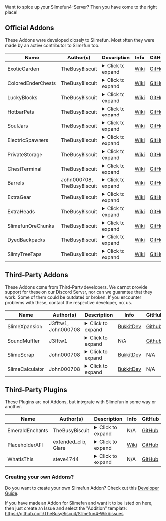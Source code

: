 Want to spice up your Slimefun4-Server?
Then you have come to the right place!

## Official Addons
These Addons were developed closely to Slimefun.
Most often they were made by an active contributor to Slimefun too.

Name | Author(s) | Description | Info | GitHub | Download
------------- | --------- | ----------------------------------------------- | --------- | --------- | --------- |
ExoticGarden | TheBusyBiscuit | <details><summary>Click to expand</summary>This Addon adds a lot of Plants, Trees and a bunch of food to Slimefun! You can do everything from growing Plum Trees to crafting "BBQ Bacon wrapped Cheese filled Hot Dogs".</details> | [Wiki](https://github.com/TheBusyBiscuit/Slimefun4/wiki/ExoticGarden) | [GitHub](https://github.com/TheBusyBiscuit/ExoticGarden) | [Builds](https://thebusybiscuit.github.io/builds/TheBusyBiscuit/ExoticGarden/master/)
ColoredEnderChests | TheBusyBiscuit | <details><summary>Click to expand</summary>This Addon adds global color-coded Ender Chests that work across dimensions, with Cargo Nets and more!</details> | [Wiki](https://github.com/TheBusyBiscuit/Slimefun4/wiki/ColoredEnderChests) | [GitHub](https://github.com/TheBusyBiscuit/ColoredEnderChests) | [Builds](https://thebusybiscuit.github.io/builds/TheBusyBiscuit/ColoredEnderChests/master/)
LuckyBlocks | TheBusyBiscuit | <details><summary>Click to expand</summary>This Addon adds Lucky Blocks, they are craftable but will also spawn in newly generated chunks. You can never know what happens if you open them!</details> | [Wiki](https://github.com/TheBusyBiscuit/Slimefun4/wiki/LuckyBlocks) | [GitHub](https://github.com/TheBusyBiscuit/luckyblocks-sf) | [Builds](https://thebusybiscuit.github.io/builds/TheBusyBiscuit/luckyblocks-sf/master/)
HotbarPets | TheBusyBiscuit | <details><summary>Click to expand</summary>This Addon - which is inspired by the mod InventoryPets - adds "Pet"-Items to Slimefun. You can carry your Pets in your Hotbar and they will help you in various ways. But you need to feed them of course!</details> | [Wiki](https://github.com/TheBusyBiscuit/Slimefun4/wiki/HotbarPets) | [GitHub](https://github.com/TheBusyBiscuit/HotbarPets) | [Builds](https://thebusybiscuit.github.io/builds/TheBusyBiscuit/HotbarPets/master/)
SoulJars | TheBusyBiscuit | <details><summary>Click to expand</summary>This Addon adds "Soul Jars" to the game. You can collect souls by killing a certain amount of mobs of the same type. You can then use this Soul Jar to craft Spawners.</details> | [Wiki](https://github.com/TheBusyBiscuit/Slimefun4/wiki/SoulJars) | [GitHub](https://github.com/TheBusyBiscuit/SoulJars) | [Builds](https://thebusybiscuit.github.io/builds/TheBusyBiscuit/SoulJars/master/)
ElectricSpawners | TheBusyBiscuit | <details><summary>Click to expand</summary>This Addon adds Electric Spawners. You can turn any Repaired Spawners into Electric ones and they will run off Electricity! You can turn them on and off in their GUI.</details> | [Wiki](https://github.com/TheBusyBiscuit/Slimefun4/wiki/ElectricSpawners) | [GitHub](https://github.com/TheBusyBiscuit/ElectricSpawners) | [Builds](https://thebusybiscuit.github.io/builds/TheBusyBiscuit/ElectricSpawners/master/)
PrivateStorage | TheBusyBiscuit | <details><summary>Click to expand</summary>This Addon adds a lot of new Chests to Slimefun, explosive-resistant chests, private chests and also wooden chests for the various Wood Types in Minecraft.</details> | [Wiki](https://github.com/TheBusyBiscuit/Slimefun4/wiki/PrivateStorage) | [GitHub](https://github.com/TheBusyBiscuit/PrivateStorage) | [Builds](https://thebusybiscuit.github.io/builds/TheBusyBiscuit/PrivateStorage/master/)
ChestTerminal | TheBusyBiscuit | <details><summary>Click to expand</summary>This Addon is inspired by the mod AppliedEnergistics. It adds a Terminal to your Cargo Networks. You can request and store Items via the terminal and also import/export Items into chests.</details> | [Wiki](https://github.com/TheBusyBiscuit/Slimefun4/wiki/ChestTerminal) | [GitHub](https://github.com/TheBusyBiscuit/ChestTerminal) | [Builds](https://thebusybiscuit.github.io/builds/TheBusyBiscuit/ChestTerminal/master/)
Barrels | John000708, TheBusyBiscuit | <details><summary>Click to expand</summary>This Addon adds Barrels to Slimefun. They are inspired by all Barrels mods that exist out there. You can store a ton of Items of the same type in this one Block.</details> | [Wiki](https://github.com/TheBusyBiscuit/Slimefun4/wiki/Barrels) | [GitHub](https://github.com/John000708/Barrels) | [Builds](https://thebusybiscuit.github.io/builds/John000708/Barrels/master/)
ExtraGear | TheBusyBiscuit | <details><summary>Click to expand</summary>This Addon adds new Weapons and Armor to Slimefun. Most of them are related to Alloys and Metals within Slimefun.</details> | [Wiki](https://github.com/TheBusyBiscuit/Slimefun4/wiki/ExtraGear) | [GitHub](https://github.com/TheBusyBiscuit/ExtraGear) | [Builds](https://thebusybiscuit.github.io/builds/TheBusyBiscuit/ExtraGear/master/)
ExtraHeads | TheBusyBiscuit | <details><summary>Click to expand</summary>This Addon adds new Heads to a lot of Minecraft Mobs. Take a look at the config to configure their drop-rate (which is also increased with a Sword Of Beheading).</details> | [Wiki](https://github.com/TheBusyBiscuit/Slimefun4/wiki/ExtraHeads) | [GitHub](https://github.com/TheBusyBiscuit/ExtraHeads) | [Builds](https://thebusybiscuit.github.io/builds/TheBusyBiscuit/ExtraHeads/master/)
SlimefunOreChunks | TheBusyBiscuit | <details><summary>Click to expand</summary>This Addon adds all existing dusts to the GEO-Miner. You can get stuff like "Copper Ore Chunks" from the GEO-Miner and then turn those into Dusts using an Ore Crusher.</details> | [Wiki](https://github.com/TheBusyBiscuit/Slimefun4/wiki/SlimefunOreChunks) | [GitHub](https://github.com/TheBusyBiscuit/SlimefunOreChunks) | [Builds](https://thebusybiscuit.github.io/builds/TheBusyBiscuit/SlimefunOreChunks/master/)
DyedBackpacks | TheBusyBiscuit | <details><summary>Click to expand</summary>This Addon adds 16 dyed variants for every Slimefun Backpack</details> | [Wiki](https://github.com/TheBusyBiscuit/Slimefun4/wiki/DyedBackpacks) | [GitHub](https://github.com/TheBusyBiscuit/DyedBackpacks) | [Builds](https://thebusybiscuit.github.io/builds/TheBusyBiscuit/DyedBackpacks/master/)
SlimyTreeTaps | TheBusyBiscuit | <details><summary>Click to expand</summary>This Addon adds Tree Taps and rubber, an alternative way to obtain Plastic Sheets.</details> | [Wiki](https://github.com/TheBusyBiscuit/Slimefun4/wiki/SlimyTreeTaps) | [GitHub](https://github.com/TheBusyBiscuit/SlimyTreeTaps) | [Builds](https://thebusybiscuit.github.io/builds/TheBusyBiscuit/SlimyTreeTaps/master/)

## Third-Party Addons
These Addons come from Third-Party developers.
We cannot provide support for these on our Discord Server, nor can we guarantee that they work. Some of them could be outdated or broken.
If you encounter problems with these, contact the respective developer, not us.

Name | Author(s) | Description | Info | GitHub | Download
------------- | --------- | ----------------------------------------------- | --------- | --------- | --------- |
SlimeXpansion | J3fftw1, John000708 | <details><summary>Click to expand</summary>This Addon - which is inspired by the mod Industrialcraft - adds a lot of new electrical machines. There is a Food Synthesizer, UU Matter, a Wireless Charger and more!</details> | [BukkitDev](https://dev.bukkit.org/projects/slimexpansion_v1-0)</details> | [Github](https://github.com/J3fftw1/slimexpansion) | [Builds](https://thebusybiscuit.github.io/builds/J3fftw1/SlimeXpansion/master/)
SoundMuffler | J3fftw1 | <details><summary>Click to expand</summary>This Addon adds a machine which has the ability to muffle sound.</details> | N/A | [Github](https://github.com/J3fftw1/SoundMuffler/) | [Builds](https://thebusybiscuit.github.io/builds/J3fftw1/SoundMuffler/master/)
SlimeScrap | John000708 | <details><summary>Click to expand</summary>This addon allows you to break down machines and other items into their components - useful for recycling old items.</details> | [BukkitDev](https://dev.bukkit.org/projects/slimescrap) | N/A | [BukkitDev](https://dev.bukkit.org/projects/slimescrap/files)
SlimeCalculator | John000708 | <details><summary>Click to expand</summary>This Addon gives you the ability to calculate the resources needed to craft Slimefun items.</details> | [BukkitDev](https://dev.bukkit.org/projects/slimecalculator) | N/A | [BukkitDev](https://dev.bukkit.org/projects/slimecalculator/files)

## Third-Party Plugins
These Plugins are not Addons, but integrate with Slimefun in some way or another.

Name | Author(s) | Description | Info | GitHub | Download
------------- | --------- | ----------------------------------------------- | --------- | --------- | --------- |
EmeraldEnchants | TheBusyBiscuit | <details><summary>Click to expand</summary>EmeraldEnchants adds a bunch of new Enchantments to the game! Slimefun supports those Enchantments in it's Auto Enchanter/Disenchanter.</details> | N/A | [GitHub](https://github.com/TheBusyBiscuit/EmeraldEnchants2) | [Builds](https://thebusybiscuit.github.io/builds/TheBusyBiscuit/EmeraldEnchants2/master/)
PlaceholderAPI | extended_clip, Glare | <details><summary>Click to expand</summary>Slimefun adds placeholders that can be used with PlaceholderAPI, you can find more Info on the Wiki link.</details> | [Wiki](https://github.com/TheBusyBiscuit/Slimefun4/wiki/PlaceholderAPI) | [GitHub](https://github.com/PlaceholderAPI/PlaceholderAPI) | [SpigotMC](https://www.spigotmc.org/resources/placeholderapi.6245/)
WhatIsThis | steve4744 | <details><summary>Click to expand</summary>WhatIsThis is a plugin inspired by the Minecraft mod WAILA, it adds a little info display to give you information about the block you are looking at. Later versions also support this feature for Slimefun blocks.</details> | N/A | [GitHub](https://github.com/steve4744/WhatIsThis) | [SpigotMC](https://www.spigotmc.org/resources/whatisthis-identify-the-block-you-are-looking-at-multi-language-support.65050/)

### Creating your own Addons?
Do you want to create your own Slimefun Addon? Check out this [Developer Guide](https://github.com/TheBusyBiscuit/Slimefun4/wiki/Developer-Guide).

If you have made an Addon for Slimefun and want it to be listed on here, then just create an Issue and select the "Addition" template:
https://github.com/TheBusyBiscuit/Slimefun4-Wiki/issues
